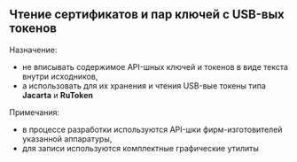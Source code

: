 Чтение сертификатов и пар ключей с USB-вых токенов
----
Назначение:
 - не вписывать содержимое API-шных ключей и токенов в виде текста внутри исходников,
 - а использовать для их хранения и чтения USB-вые токены типа **Jacarta** и **RuToken**

Примечания:
 - в процессе разработки используются API-шки фирм-изготовителей указанной аппаратуры,
 - для записи используются комплектные графические утилиты
